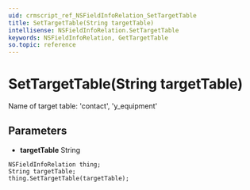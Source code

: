```yaml
---
uid: crmscript_ref_NSFieldInfoRelation_SetTargetTable
title: SetTargetTable(String targetTable)
intellisense: NSFieldInfoRelation.SetTargetTable
keywords: NSFieldInfoRelation, GetTargetTable
so.topic: reference
---
```


# SetTargetTable(String targetTable)

Name of target table: 'contact', 'y_equipment'

## Parameters

* **targetTable** String

```crmscript
NSFieldInfoRelation thing;
String targetTable;
thing.SetTargetTable(targetTable);
```

